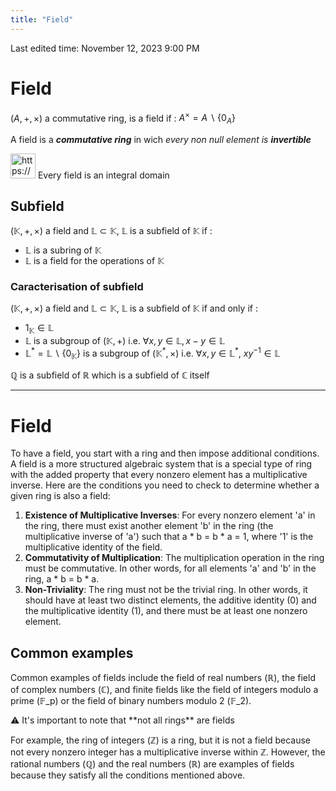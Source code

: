 ```yaml
---
title: "Field"
---
```

Last edited time: November 12, 2023 9:00 PM

# Field

$(A,+,\times)$ a commutative ring, is a field if : $A^\times=A\backslash\{0_A\}$

A field is a ***commutative ring*** in wich *every non null element is **invertible***

<aside>
<img src="https://www.notion.so/icons/potted-plant_green.svg" alt="https://www.notion.so/icons/potted-plant_green.svg" width="40px" /> Every field is an integral domain

</aside>

## Subfield

$(\mathbb{K},+,\times)$ a field and $\mathbb{L}\subset \mathbb{K}$, $\mathbb{L}$ is a subfield of $\mathbb{K}$ if :

- $\mathbb{L}$ is a subring of $\mathbb{K}$
- $\mathbb{L}$ is a field for the operations of $\mathbb{K}$

### Caracterisation of subfield

$( \mathbb{K},+,\times)$ a field and  $\mathbb{L}\subset \mathbb{K}$, $\mathbb{L}$ is a subfield of $\mathbb{K}$ if and only if :

- $1_ \mathbb{K} \in \mathbb{L}$
- $\mathbb{L}$ is a subgroup of $( \mathbb{K},+)$ i.e. $\forall x,y\in \mathbb{L}, x-y\in \mathbb{L}$
- $\mathbb{L}^*= \mathbb{L} \backslash \{0_ \mathbb{K}\}$  is a subgroup of $( \mathbb{K}^*,\times)$  i.e. $\forall x,y\in \mathbb{L}^*,\ xy^{-1}\in \mathbb{L}$

 $\mathbb{Q}$ is a subfield of  $\mathbb{R}$ which is a subfield of  $\mathbb{C}$ itself

---

# Field

To have a field, you start with a ring and then impose additional conditions. A field is a more structured algebraic system that is a special type of ring with the added property that every nonzero element has a multiplicative inverse. Here are the conditions you need to check to determine whether a given ring is also a field:

1. **Existence of Multiplicative Inverses**: For every nonzero element 'a' in the ring, there must exist another element 'b' in the ring (the multiplicative inverse of 'a') such that a * b = b * a = 1, where '1' is the multiplicative identity of the field.
2. **Commutativity of Multiplication**: The multiplication operation in the ring must be commutative. In other words, for all elements 'a' and 'b' in the ring, a * b = b * a.
3. **Non-Triviality**: The ring must not be the trivial ring. In other words, it should have at least two distinct elements, the additive identity (0) and the multiplicative identity (1), and there must be at least one nonzero element.

## Common examples

Common examples of fields include the field of real numbers (ℝ), the field of complex numbers (ℂ), and finite fields like the field of integers modulo a prime (𝔽_p) or the field of binary numbers modulo 2 (𝔽_2).

<aside>
⚠️ It's important to note that **not all rings** are fields

</aside>

For example, the ring of integers (ℤ) is a ring, but it is not a field because not every nonzero integer has a multiplicative inverse within ℤ. However, the rational numbers (ℚ) and the real numbers (ℝ) are examples of fields because they satisfy all the conditions mentioned above.
